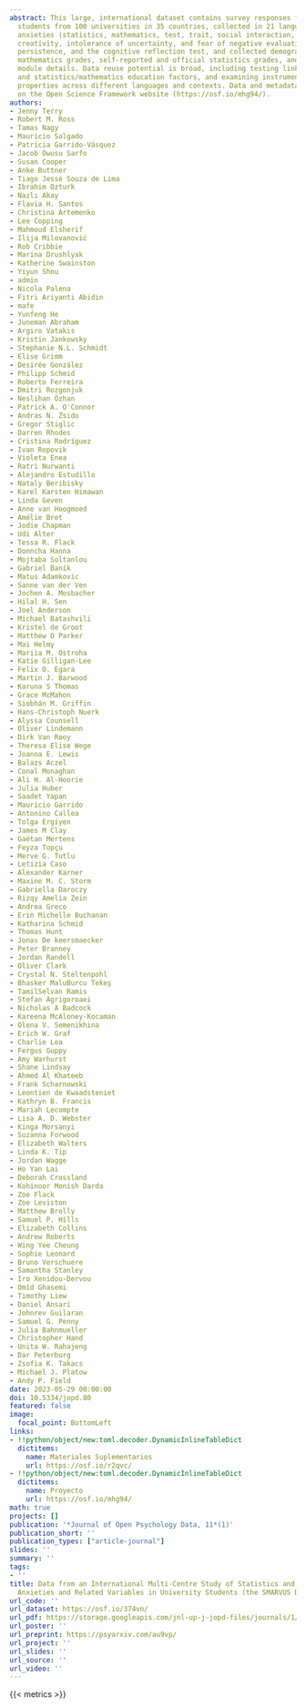 ```yaml
---
abstract: This large, international dataset contains survey responses from N = 12,570
  students from 100 universities in 35 countries, collected in 21 languages. We measured
  anxieties (statistics, mathematics, test, trait, social interaction, performance,
  creativity, intolerance of uncertainty, and fear of negative evaluation), self-efficacy,
  persistence, and the cognitive reflection test, and collected demographics, previous
  mathematics grades, self-reported and official statistics grades, and statistics
  module details. Data reuse potential is broad, including testing links between anxieties
  and statistics/mathematics education factors, and examining instruments’ psychometric
  properties across different languages and contexts. Data and metadata are stored
  on the Open Science Framework website (https://osf.io/mhg94/).
authors:
- Jenny Terry
- Robert M. Ross
- Tamas Nagy
- Mauricio Salgado
- Patricia Garrido-Vásquez
- Jacob Owusu Sarfo
- Susan Cooper
- Anke Buttner
- Tiago Jessé Souza de Lima
- Ibrahim Ozturk
- Nazlı Akay
- Flavia H. Santos
- Christina Artemenko
- Lee Copping
- Mahmoud Elsherif
- Ilija Milovanović
- Rob Cribbie
- Marina Drushlyak
- Katherine Swainston
- Yiyun Shou
- admin
- Nicola Palena
- Fitri Ariyanti Abidin
- mafe
- Yunfeng He
- Juneman Abraham
- Argiro Vatakis
- Kristin Jankowsky
- Stephanie N.L. Schmidt
- Elise Grimm
- Desirée González
- Philipp Schmid
- Roberto Ferreira
- Dmitri Rozgonjuk
- Neslihan Özhan
- Patrick A. O'Connor
- Andras N. Zsido
- Gregor Stiglic
- Darren Rhodes
- Cristina Rodríguez
- Ivan Ropovik
- Violeta Enea
- Ratri Nurwanti
- Alejandro Estudillo
- Nataly Beribisky
- Karel Karsten Himawan
- Linda Geven
- Anne van Hoogmoed
- Amélie Bret
- Jodie Chapman
- Udi Alter
- Tessa R. Flack
- Donncha Hanna
- Mojtaba Soltanlou
- Gabriel Baník
- Matus Adamkovic
- Sanne van der Ven
- Jochen A. Mosbacher
- Hilal H. Sen
- Joel Anderson
- Michael Batashvili
- Kristel de Groot
- Matthew O Parker
- Mai Helmy
- Mariia M. Ostroha
- Katie Gilligan-Lee
- Felix O. Egara
- Martin J. Barwood
- Karuna S Thomas
- Grace McMahon
- Siobhán M. Griffin
- Hans-Christoph Nuerk
- Alyssa Counsell
- Oliver Lindemann
- Dirk Van Rooy
- Theresa Elise Wege
- Joanna E. Lewis
- Balazs Aczel
- Conal Monaghan
- Ali H. Al-Hoorie
- Julia Huber
- Saadet Yapan
- Mauricio Garrido
- Antonino Callea
- Tolga Ergiyen
- James M Clay
- Gaëtan Mertens
- Feyza Topçu
- Merve G. Tutlu
- Letizia Caso
- Alexander Karner
- Maxine M. C. Storm
- Gabriella Daroczy
- Rizqy Amelia Zein
- Andrea Greco
- Erin Michelle Buchanan
- Katharina Schmid
- Thomas Hunt
- Jonas De keersmaecker
- Peter Branney
- Jordan Randell
- Oliver Clark
- Crystal N. Steltenpohl
- Bhasker MaluBurcu Tekeş
- TamilSelvan Ramis
- Stefan Agrigoroaei
- Nicholas A Badcock
- Kareena McAloney-Kocaman
- Olena V. Semenikhina
- Erich W. Graf
- Charlie Lea
- Fergus Guppy
- Amy Warhurst
- Shane Lindsay
- Ahmed Al Khateeb
- Frank Scharnowski
- Leontien de Kwaadsteniet
- Kathryn B. Francis
- Mariah Lecompte
- Lisa A. D. Webster
- Kinga Morsanyi
- Suzanna Forwood
- Elizabeth Walters
- Linda K. Tip
- Jordan Wagge
- Ho Yan Lai
- Deborah Crossland
- Kohinoor Monish Darda
- Zoe Flack
- Zoe Leviston
- Matthew Brolly
- Samuel P. Hills
- Elizabeth Collins
- Andrew Roberts
- Wing Yee Cheung
- Sophie Leonard
- Bruno Verschuere
- Samantha Stanley
- Iro Xenidou-Dervou
- Omid Ghasemi
- Timothy Liew
- Daniel Ansari
- Johnrev Guilaran
- Samuel G. Penny
- Julia Bahnmueller
- Christopher Hand
- Unita W. Rahajeng
- Dar Peterburg
- Zsofia K. Takacs
- Michael J. Platow
- Andy P. Field
date: 2023-05-29 00:00:00
doi: 10.5334/jopd.80
featured: false
image:
  focal_point: BottomLeft
links:
- !!python/object/new:toml.decoder.DynamicInlineTableDict
  dictitems:
    name: Materiales Suplementarios
    url: https://osf.io/r2qvc/
- !!python/object/new:toml.decoder.DynamicInlineTableDict
  dictitems:
    name: Proyecto
    url: https://osf.io/mhg94/
math: true
projects: []
publication: '*Journal of Open Psychology Data, 11*(1)'
publication_short: ''
publication_types: ["article-journal"]
slides: ''
summary: ''
tags:
- ''
title: Data from an International Multi-Centre Study of Statistics and Mathematics
  Anxieties and Related Variables in University Students (the SMARVUS Dataset)
url_code: ''
url_dataset: https://osf.io/374vn/
url_pdf: https://storage.googleapis.com/jnl-up-j-jopd-files/journals/1/articles/80/6474ad69f0f34.pdf
url_poster: ''
url_preprint: https://psyarxiv.com/au9vp/
url_project: ''
url_slides: ''
url_source: ''
url_video: ''
---
```

{{< metrics >}}
